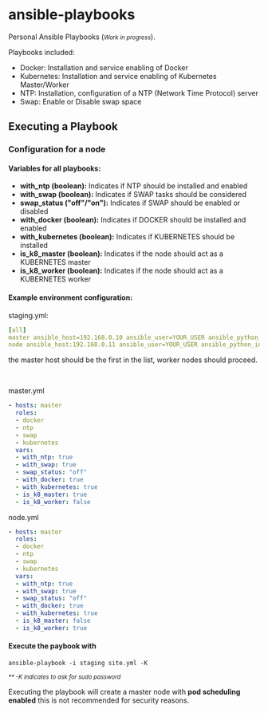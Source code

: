 

# ansible-playbooks


Personal Ansible Playbooks (<i><small>Work in progress</small></i>).

Playbooks included:

- Docker: Installation and service enabling of Docker
- Kubernetes: Installation and service enabling of Kubernetes Master/Worker
- NTP: Installation, configuration of a NTP (Network Time Protocol) server
- Swap: Enable or Disable swap space

## Executing a Playbook

### Configuration for a node

#### Variables for all playbooks:

- <b>with_ntp (boolean):</b>  Indicates if NTP should be installed and enabled
- <b>with_swap (boolean):</b>  Indicates if SWAP tasks should be considered
- <b>swap_status ("off"/"on"):</b>  Indicates if SWAP should be enabled or disabled
- <b>with_docker (boolean):</b>  Indicates if DOCKER should be installed and enabled
- <b>with_kubernetes (boolean):</b>  Indicates if KUBERNETES should be installed
- <b>is_k8_master (boolean):</b>  Indicates if the node should act as a KUBERNETES master
- <b>is_k8_worker (boolean):</b>  Indicates if the node should act as a KUBERNETES worker

#### Example environment configuration:
staging.yml:
```yaml
[all]
master ansible_host=192.168.0.10 ansible_user=YOUR_USER ansible_python_interpreter=/usr/bin/python3
node ansible_host:192.168.0.11 ansible_user=YOUR_USER ansible_python_interpreter=/usr/bin/python3
```

the master host should be the first in the list, worker nodes should proceed.


<br />

master.yml
```yaml
- hosts: master
  roles:
  - docker
  - ntp
  - swap
  - kubernetes
  vars:
  - with_ntp: true
  - with_swap: true
  - swap_status: "off"
  - with_docker: true
  - with_kubernetes: true
  - is_k8_master: true
  - is_k8_worker: false
```


node.yml
```yaml
- hosts: master
  roles:
  - docker
  - ntp
  - swap
  - kubernetes
  vars:
  - with_ntp: true
  - with_swap: true
  - swap_status: "off"
  - with_docker: true
  - with_kubernetes: true
  - is_k8_master: false
  - is_k8_worker: true
```

#### Execute the paybook with

``` ansible-playbook -i staging site.yml -K ```

<i><small>** -K indicates to ask for sudo password</small></i>


Executing the playbook will create a master node with <b>pod scheduling enabled</b> this is not recommended for security reasons.
